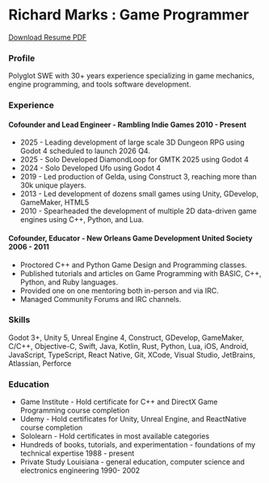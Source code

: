 # Richard Marks : Game Programmer

[Download Resume PDF](./GameProgrammer_Richard_Marks_Resume.pdf)

### Profile

Polyglot SWE with 30+ years experience specializing in game mechanics, engine programming, and tools software development.

### Experience

#### Cofounder and Lead Engineer - Rambling Indie Games 2010 - Present

- 2025 - Leading development of large scale 3D Dungeon RPG using Godot 4 scheduled to launch 2026 Q4.
- 2025 - Solo Developed DiamondLoop for GMTK 2025 using Godot 4
- 2024 - Solo Developed Ufo using Godot 4
- 2019 - Led production of Gelda, using Construct 3, reaching more than 30k unique players.
- 2013 - Led development of dozens small games using Unity, GDevelop, GameMaker, HTML5
- 2010 - Spearheaded the development of multiple 2D data-driven game engines using C++, Python, and Lua. 

#### Cofounder, Educator - New Orleans Game Development United Society 2006 - 2011

- Proctored C++ and Python Game Design and Programming classes.
- Published tutorials and articles on Game Programming with BASIC, C++, Python, and Ruby languages.
- Provided one on one mentoring both in-person and via IRC.
- Managed Community Forums and IRC channels.

### Skills

Godot 3+, Unity 5, Unreal Engine 4, Construct, GDevelop, GameMaker, C/C++, Objective-C, Swift, Java, Kotlin, Rust, Python, Lua, iOS, Android, JavaScript, TypeScript, React Native, Git, XCode, Visual Studio, JetBrains, Atlassian, Perforce

### Education

- Game Institute - Hold certificate for C++ and DirectX Game Programming course completion
- Udemy - Hold certificates for Unity, Unreal Engine, and ReactNative course completion
- Sololearn - Hold certificates in most available categories
- Hundreds of books, tutorials, and experimentation - foundations of my technical expertise 1988 - present
- Private Study Louisiana - general education, computer science and electronics engineering 1990- 2002
